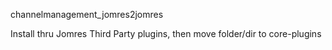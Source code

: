 channelmanagement_jomres2jomres

Install thru Jomres Third Party plugins, then move folder/dir to core-plugins
